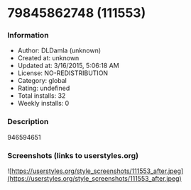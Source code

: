 # 79845862748 (111553)

### Information
- Author: DLDamla (unknown)
- Created at: unknown
- Updated at: 3/16/2015, 5:06:18 AM
- License: NO-REDISTRIBUTION
- Category: global
- Rating: undefined
- Total installs: 32
- Weekly installs: 0


### Description
946594651


### Screenshots (links to userstyles.org)
![https://userstyles.org/style_screenshots/111553_after.jpeg](https://userstyles.org/style_screenshots/111553_after.jpeg)


